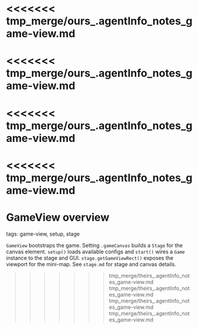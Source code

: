 <<<<<<< tmp_merge/ours_.agentInfo_notes_game-view.md
=======
<<<<<<< tmp_merge/ours_.agentInfo_notes_game-view.md
=======
<<<<<<< tmp_merge/ours_.agentInfo_notes_game-view.md
=======
<<<<<<< tmp_merge/ours_.agentInfo_notes_game-view.md
=======
# GameView overview

tags: game-view, setup, stage

`GameView` bootstraps the game. Setting `.gameCanvas` builds a `Stage` for the canvas element. `setup()` loads available configs and `start()` wires a `Game` instance to the stage and GUI. `stage.getGameViewRect()` exposes the viewport for the mini-map. See `stage.md` for stage and canvas details.
>>>>>>> tmp_merge/theirs_.agentInfo_notes_game-view.md
>>>>>>> tmp_merge/theirs_.agentInfo_notes_game-view.md
>>>>>>> tmp_merge/theirs_.agentInfo_notes_game-view.md
>>>>>>> tmp_merge/theirs_.agentInfo_notes_game-view.md
